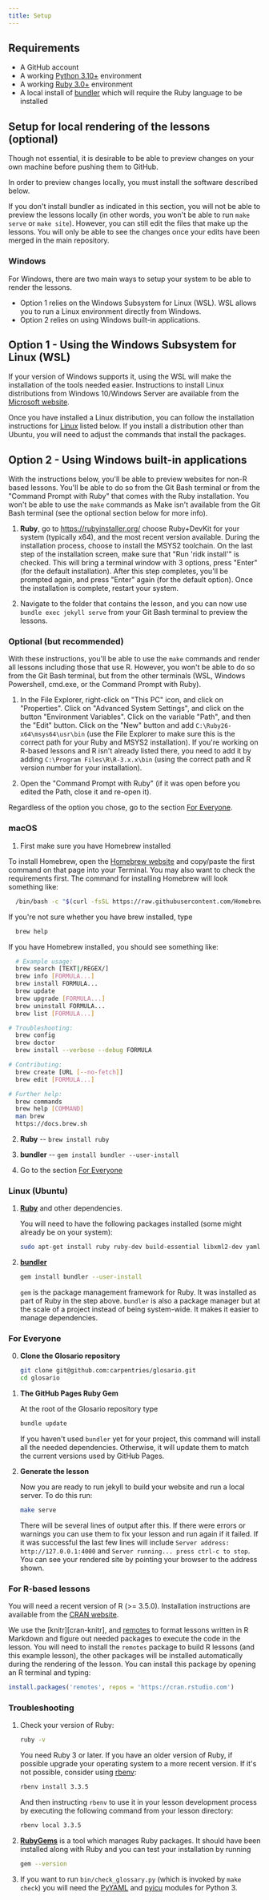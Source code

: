 ```yaml
---
title: Setup
---
```



## Requirements

* A GitHub account
* A working [Python 3.10+](https://www.python.org) environment
* A working [Ruby 3.0+](https://www.ruby-lang.org) environment
* A local install of [bundler](https://bundler.io) which will require the Ruby
  language to be installed

## Setup for local rendering of the lessons (optional)

Though not essential, it is desirable to be able to preview changes on your own machine
before pushing them to GitHub.

In order to preview changes locally, you must install the software described below.

If you don't install bundler as indicated in this section, you will not be able to preview the
lessons locally (in other words, you won't be able to run `make serve` or `make site`).
However, you can still edit the files that make up the lessons. You will only be able to see the
changes once your edits have been merged in the main repository.

### Windows

For Windows, there are two main ways to setup your system to be able to render the lessons.

- Option 1 relies on the Windows Subsystem for Linux (WSL). WSL allows you to run a Linux
  environment directly from Windows.
- Option 2 relies on using Windows built-in applications.

## Option 1 - Using the Windows Subsystem for Linux (WSL)

If your version of Windows supports it, using the WSL will make the installation of the tools
needed easier. Instructions to install Linux distributions from Windows 10/Windows Server are
available from the [Microsoft website](https://docs.microsoft.com/en-us/windows/wsl/about).

Once you have installed a Linux distribution, you can follow the installation instructions for
[Linux](#linux-ubuntu) listed below. If you install a distribution other than Ubuntu, you will
need to adjust the commands that install the packages.


## Option 2 - Using Windows built-in applications

With the instructions below, you'll be able to preview websites for non-R based lessons. You'll be
able to do so from the Git Bash terminal or from the "Command Prompt with Ruby" that comes with
the Ruby installation. You won't be able to use the `make` commands as Make isn't available from
the Git Bash terminal (see the optional section below for more info).

1. **Ruby**, go to <https://rubyinstaller.org/> choose Ruby+DevKit for your
  system (typically x64), and the most recent version available. During the
  installation process, choose to install the MSYS2 toolchain. On the last step
  of the installation screen, make sure that "Run 'ridk install'" is checked.
  This will bring a terminal window with 3 options, press "Enter" (for the
  default installation). After this step completes, you'll be prompted again,
  and press "Enter" again (for the default option). Once the installation is
  complete, restart your system.

2. Navigate to the folder that contains the lesson, and you can now use `bundle
  exec jekyll serve` from your Git Bash terminal to preview the lessons.

### Optional (but recommended)

With these instructions, you'll be able to use the `make` commands and render all lessons
including those that use R. However, you won't be able to do so from the Git Bash terminal, but
from the other terminals (WSL, Windows Powershell, cmd.exe, or the Command Prompt with Ruby).

1. In the File Explorer, right-click on "This PC" icon, and click on
  "Properties". Click on "Advanced System Settings", and click on the button
  "Environment Variables". Click on the variable "Path", and then the "Edit"
  button. Click on the "New" button and add `C:\Ruby26-x64\msys64\usr\bin` (use
  the File Explorer to make sure this is the correct path for your Ruby and
  MSYS2 installation). If you're working on R-based lessons and R isn't already
  listed there, you need to add it by adding `C:\Program Files\R\R-3.x.x\bin`
  (using the correct path and R version number for your installation).

2. Open the "Command Prompt with Ruby" (if it was open before you edited the
  Path, close it and re-open it).


Regardless of the option you chose, go to the section [For Everyone](#for-everyone).

### macOS

1. First make sure you have Homebrew installed

To install Homebrew, open the [Homebrew website](https://brew.sh/) and copy/paste the first command
on that page into your Terminal. You may also want to check the requirements first. The command for
installing Homebrew will look something like:

```bash
  /bin/bash -c "$(curl -fsSL https://raw.githubusercontent.com/Homebrew/install/HEAD/install.sh)"
```

 If you're not sure whether you have brew installed, type

```bash
  brew help
```

  If you have Homebrew installed, you should see something like:

```bash
  # Example usage:
  brew search [TEXT|/REGEX/]
  brew info [FORMULA...]
  brew install FORMULA...
  brew update
  brew upgrade [FORMULA...]
  brew uninstall FORMULA...
  brew list [FORMULA...]

# Troubleshooting:
  brew config
  brew doctor
  brew install --verbose --debug FORMULA

# Contributing:
  brew create [URL [--no-fetch]]
  brew edit [FORMULA...]

# Further help:
  brew commands
  brew help [COMMAND]
  man brew
  https://docs.brew.sh
```


2. **Ruby** -- `brew install ruby`

3. **bundler** -- `gem install bundler --user-install`

4. Go to the section [For Everyone](#for-everyone)

### Linux (Ubuntu)

1.  **[Ruby](https://www.ruby-lang.org/en/downloads/)** and other dependencies.

    You will need to have the following packages installed (some might already
    be on your system):

    ```bash
    sudo apt-get install ruby ruby-dev build-essential libxml2-dev yamllint
    ```

2. **[bundler](https://bundler.io/)**

    ```bash
    gem install bundler --user-install
    ```

    `gem` is the package management framework for Ruby. It was installed as part
    of Ruby in the step above. `bundler` is also a package manager but at the
    scale of a project instead of being system-wide. It makes it easier to
    manage dependencies.


### For Everyone

0. **Clone the Glosario repository**

    ```bash
    git clone git@github.com:carpentries/glosario.git
    cd glosario
    ```

1. **The GitHub Pages Ruby Gem**

    At the root of the Glosario repository type

    ```bash
    bundle update
    ```

    If you haven't used `bundler` yet for your project, this command will
    install all the needed dependencies. Otherwise, it will update them to match
    the current versions used by GitHub Pages.

4. **Generate the lesson**

    Now you are ready to run jekyll to build your website and run a local server. To do this run:

    ```bash
    make serve
    ```

    There will be several lines of output after this. If there were errors or warnings you can use
    them to fix your lesson and run again if it failed. If it was successful the last few lines
    will include `Server address: http://127.0.0.1:4000` and `Server running... press ctrl-c to
    stop`. You can see your rendered site by pointing your browser to the address shown.

### For R-based lessons

You will need a recent version of R (>= 3.5.0). Installation instructions are available from the
[CRAN website](https://cran.r-project.org).

We use the [knitr][cran-knitr], and [remotes](https://cran.r-project.org/package=remotes) to format
lessons written in R Markdown and figure out needed packages to execute the code in the lesson. You
will need to install the `remotes` package to build R lessons (and this example lesson), the other
packages will be installed automatically during the rendering of the lesson. You can install this
package by opening an R terminal and typing:

```r
install.packages('remotes', repos = 'https://cran.rstudio.com')
```

### Troubleshooting

1. Check your version of Ruby:

   ```bash
   ruby -v
   ```

   You need Ruby 3 or later. If you have an older version of Ruby, 
   if possible upgrade your operating system to a more recent version.
   If it's not possible, consider using [rbenv](https://github.com/rbenv/rbenv):

    ```bash
    rbenv install 3.3.5
    ```

    And then instructing `rbenv` to use it in your lesson development process by
    executing the following command from your lesson directory:

    ```bash
    rbenv local 3.3.5
    ```

2.  **[RubyGems](https://rubygems.org/pages/download/)**
    is a tool which manages Ruby packages. It should have been installed along with Ruby and you can
    test your installation by running

    ```bash
    gem --version
    ```

3. If you want to run `bin/check_glossary.py` (which is invoked by `make check`)
you will need the [PyYAML](https://pypi.org/project/PyYAML/) and [pyicu](https://pypi.org/project/pyicu) modules for Python 3.
